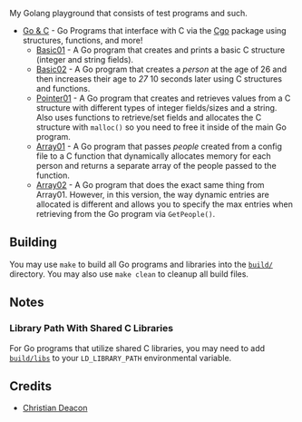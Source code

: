 My Golang playground that consists of test programs and such.

* [Go & C](./go_and_c/) - Go Programs that interface with C via the [Cgo](https://pkg.go.dev/cmd/cgo) package using structures, functions, and more!
    * [Basic01](./go_and_c/basic01/) - A Go program that creates and prints a basic C structure (integer and string fields).
    * [Basic02](./go_and_c/basic02/) - A Go program that creates a *person* at the age of 26 and then increases their age to *27* 10 seconds later using C structures and functions.
    * [Pointer01](./go_and_c/pointer01) - A Go program that creates and retrieves values from a C structure with different types of integer fields/sizes and a string. Also uses functions to retrieve/set fields and allocates the C structure with `malloc()` so you need to free it inside of the main Go program.
    * [Array01](./go_and_c/array01/) - A Go program that passes *people* created from a config file to a C function that dynamically allocates memory for each person and returns a separate array of the people passed to the function.
    * [Array02](./go_and_c/array02/) - A Go program that does the exact same thing from Array01. However, in this version, the way dynamic entries are allocated is different and allows you to specify the max entries when retrieving from the Go program via `GetPeople()`.

## Building
You may use `make` to build all Go programs and libraries into the [`build/`](./build) directory. You may also use `make clean` to cleanup all build files.

## Notes
### Library Path With Shared C Libraries
For Go programs that utilize shared C libraries, you may need to add [`build/libs`](./build/libs/) to your `LD_LIBRARY_PATH` environmental variable.

## Credits
* [Christian Deacon](https://github.com/gamemann)